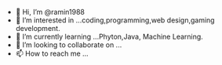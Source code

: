 - 👋 Hi, I’m @ramin1988
- 👀 I’m interested in ...coding,programming,web design,gaming development.
- 🌱 I’m currently learning ...Phyton,Java, Machine Learning.
- 💞️ I’m looking to collaborate on ...
- 📫 How to reach me ...

<!---
ramin1988/ramin1988 is a ✨ special ✨ repository because its `README.md` (this file) appears on your GitHub profile.
You can click the Preview link to take a look at your changes.
--->
